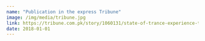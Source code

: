 ```yaml
---
name: "Publication in the express Tribune"
image: /img/media/tribune.jpg
link: https://tribune.com.pk/story/1060131/state-of-trance-experience-the-divine-connection-with-salman-soofi/
date: 2018-01-01
---
```

